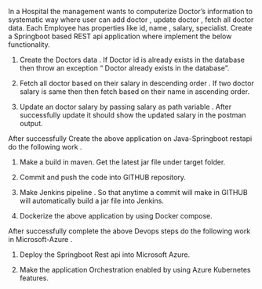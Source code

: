 In a Hospital the management wants to computerize Doctor’s information to systematic way where user can add doctor , update doctor , fetch all doctor data. Each Employee has properties like id, name , salary, specialist. Create a Springboot based REST api application where implement the below functionality.

1. Create the Doctors data . If Doctor id is already exists in the database then throw an exception “ Doctor already exists in the database”.

2. Fetch all doctor based on their salary in descending order . If two doctor salary is same then then fetch based on their name in ascending order.

3. Update an doctor salary by passing salary as path variable . After successfully update it should show the updated salary in the postman output.

After successfully Create the above application on Java-Springboot restapi do the following work .

1. Make a build in maven. Get the latest jar file under target folder.

2. Commit and push the code into GITHUB repository.

3. Make Jenkins pipeline . So that anytime a commit will make in GITHUB will automatically build a jar file into Jenkins.

4. Dockerize the above application by using Docker compose.

After successfully complete the above Devops steps do the following work in Microsoft-Azure .

1. Deploy the Springboot Rest api into Microsoft Azure.

2. Make the application Orchestration enabled by using Azure Kubernetes features.
